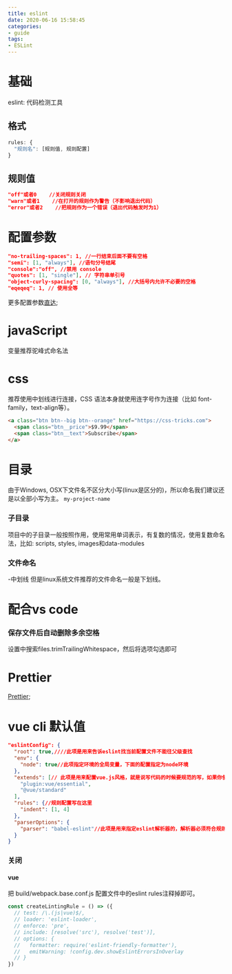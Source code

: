 ```yaml
---
title: eslint
date: 2020-06-16 15:58:45
categories:
- guide
tags:
- ESLint
---
```


# 基础
eslint: 代码检测工具
## 格式
``` js
rules: {
  "规则名": [规则值, 规则配置]
}
```

## 规则值
``` json
"off"或者0    //关闭规则关闭
"warn"或者1    //在打开的规则作为警告（不影响退出代码）
"error"或者2    //把规则作为一个错误（退出代码触发时为1）
```



# 配置参数
``` json
"no-trailing-spaces": 1, //一行结束后面不要有空格
"semi": [1, "always"], //语句分号结尾
"console":"off", //禁用 console
"quotes": [1, "single"], // 字符串单引号
"object-curly-spacing": [0, "always"], //大括号内允许不必要的空格
"eqeqeq": 1, // 使用全等
```

更多配置参数[直达](https://www.jianshu.com/p/bfc7e7329cff);

# javaScript
变量推荐驼峰式命名法

# css
推荐使用中划线进行连接，CSS 语法本身就使用连字号作为连接（比如 font-family，text-align等）。
``` html
<a class="btn btn--big btn--orange" href="https://css-tricks.com">
  <span class="btn__price">$9.99</span>
  <span class="btn__text">Subscribe</span>
</a>
```


# 目录
由于Windows, OSX下文件名不区分大小写(linux是区分的)，所以命名我们建议还是以全部小写为主。
`my-project-name`

### 子目录
项目中的子目录一般按照作用，使用常用单词表示，有复数的情况，使用复数命名法，比如: scripts, styles, images和data-modules

### 文件命名
-中划线
但是linux系统文件推荐的文件命名一般是下划线。

# 配合vs code
### 保存文件后自动删除多余空格
设置中搜索files.trimTrailingWhitespace，然后将选项勾选即可

# Prettier
[Prettier](https://prettier.io/docs/en/options.html#end-of-line);

# vue cli 默认值
``` json
"eslintConfig": {
  "root": true,////此项是用来告诉eslint找当前配置文件不能往父级查找
  "env": {
    "node": true//此项指定环境的全局变量，下面的配置指定为node环境
  },
  "extends": [// 此项是用来配置vue.js风格，就是说写代码的时候要规范的写，如果你使用vs-code我觉得应该可以避免出错
    "plugin:vue/essential",
    "@vue/standard"
  ],
  "rules": {//规则配置写在这里
    "indent": [1, 4]
  },
  "parserOptions": {
    "parser": "babel-eslint"//此项是用来指定eslint解析器的，解析器必须符合规则，babel-eslint解析器是对babel解析器的包装使其与ESLint解析
  }
}
```

### 关闭
#### vue
把 build/webpack.base.conf.js 配置文件中的eslint rules注释掉即可。
``` js
const createLintingRule = () => ({
  // test: /\.(js|vue)$/,
  // loader: 'eslint-loader',
  // enforce: 'pre',
  // include: [resolve('src'), resolve('test')],
  // options: {
  //   formatter: require('eslint-friendly-formatter'),
  //   emitWarning: !config.dev.showEslintErrorsInOverlay
  // }
})
```